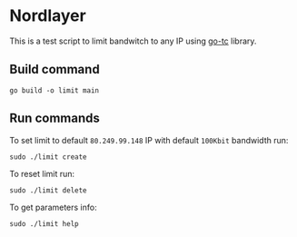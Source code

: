 # Nordlayer

This is a test script to limit bandwitch to any IP using [go-tc](https://github.com/florianl/go-tc) library.

## Build command

```
go build -o limit main
```

## Run commands

To set limit to default `80.249.99.148` IP with default `100Kbit` bandwidth run: 
```
sudo ./limit create
```

To reset limit run:
```
sudo ./limit delete
```

To get parameters info:
```
sudo ./limit help
```
